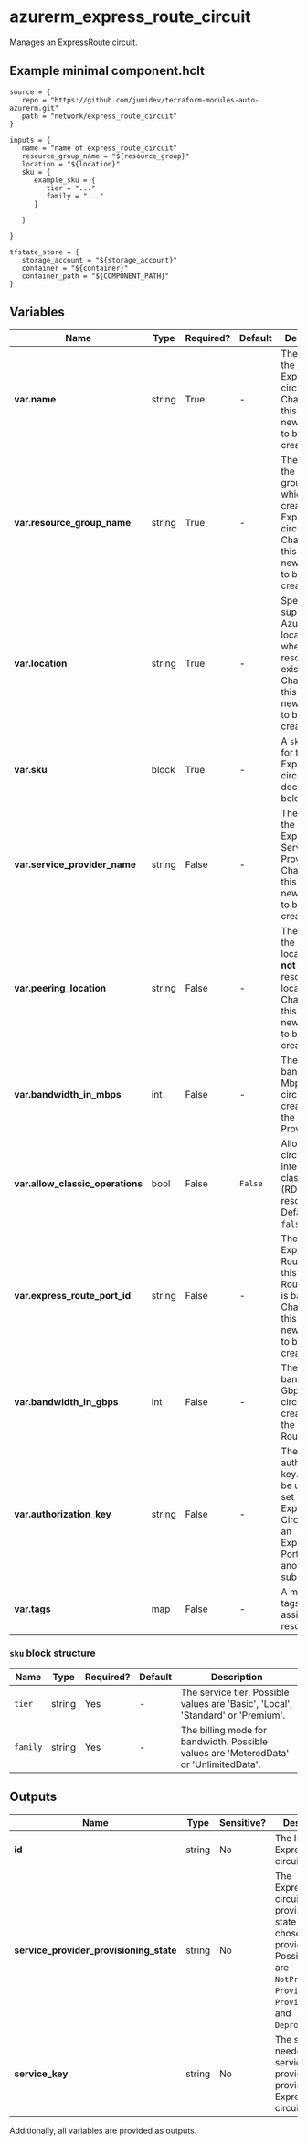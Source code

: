 # azurerm_express_route_circuit

Manages an ExpressRoute circuit.

## Example minimal component.hclt

```hcl
source = {
   repo = "https://github.com/jumidev/terraform-modules-auto-azurerm.git" 
   path = "network/express_route_circuit" 
}

inputs = {
   name = "name of express_route_circuit" 
   resource_group_name = "${resource_group}" 
   location = "${location}" 
   sku = {
      example_sku = {
         tier = "..."   
         family = "..."   
      }
  
   }
 
}

tfstate_store = {
   storage_account = "${storage_account}" 
   container = "${container}" 
   container_path = "${COMPONENT_PATH}" 
}

```

## Variables

| Name | Type | Required? |  Default  |  Description |
| ---- | ---- | --------- |  ----------- | ----------- |
| **var.name** | string | True | -  |  The name of the ExpressRoute circuit. Changing this forces a new resource to be created. | 
| **var.resource_group_name** | string | True | -  |  The name of the resource group in which to create the ExpressRoute circuit. Changing this forces a new resource to be created. | 
| **var.location** | string | True | -  |  Specifies the supported Azure location where the resource exists. Changing this forces a new resource to be created. | 
| **var.sku** | block | True | -  |  A `sku` block for the ExpressRoute circuit as documented below. | 
| **var.service_provider_name** | string | False | -  |  The name of the ExpressRoute Service Provider. Changing this forces a new resource to be created. | 
| **var.peering_location** | string | False | -  |  The name of the peering location and **not** the Azure resource location. Changing this forces a new resource to be created. | 
| **var.bandwidth_in_mbps** | int | False | -  |  The bandwidth in Mbps of the circuit being created on the Service Provider. | 
| **var.allow_classic_operations** | bool | False | `False`  |  Allow the circuit to interact with classic (RDFE) resources. Defaults to `false`. | 
| **var.express_route_port_id** | string | False | -  |  The ID of the Express Route Port this Express Route Circuit is based on. Changing this forces a new resource to be created. | 
| **var.bandwidth_in_gbps** | int | False | -  |  The bandwidth in Gbps of the circuit being created on the Express Route Port. | 
| **var.authorization_key** | string | False | -  |  The authorization key. This can be used to set up an ExpressRoute Circuit with an ExpressRoute Port from another subscription. | 
| **var.tags** | map | False | -  |  A mapping of tags to assign to the resource. | 

### `sku` block structure

| Name | Type | Required? | Default | Description |
| ---- | ---- | --------- | ------- | ----------- |
| `tier` | string | Yes | - | The service tier. Possible values are 'Basic', 'Local', 'Standard' or 'Premium'. |
| `family` | string | Yes | - | The billing mode for bandwidth. Possible values are 'MeteredData' or 'UnlimitedData'. |



## Outputs

| Name | Type | Sensitive? | Description |
| ---- | ---- | --------- | --------- |
| **id** | string | No  | The ID of the ExpressRoute circuit. | 
| **service_provider_provisioning_state** | string | No  | The ExpressRoute circuit provisioning state from your chosen service provider. Possible values are `NotProvisioned`, `Provisioning`, `Provisioned`, and `Deprovisioning`. | 
| **service_key** | string | No  | The string needed by the service provider to provision the ExpressRoute circuit. | 

Additionally, all variables are provided as outputs.
